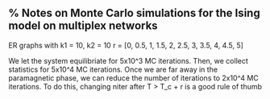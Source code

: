 % Notes on Monte Carlo simulations for the Ising model on multiplex networks
---------------------------------------------------------------------------
ER graphs with k1 = 10, k2 = 10
r = [0, 0.5, 1, 1.5, 2, 2.5, 3, 3.5, 4, 4.5, 5]

We let the system equilibriate for 5x10^3 MC iterations.
Then, we collect statistics for 5x10^4 MC iterations. 
Once we are far away in the paramagnetic phase, we can reduce the number of iterations to 2x10^4 MC iterations.
To do this, changing niter after T > T_c + r is a good rule of thumb

   
